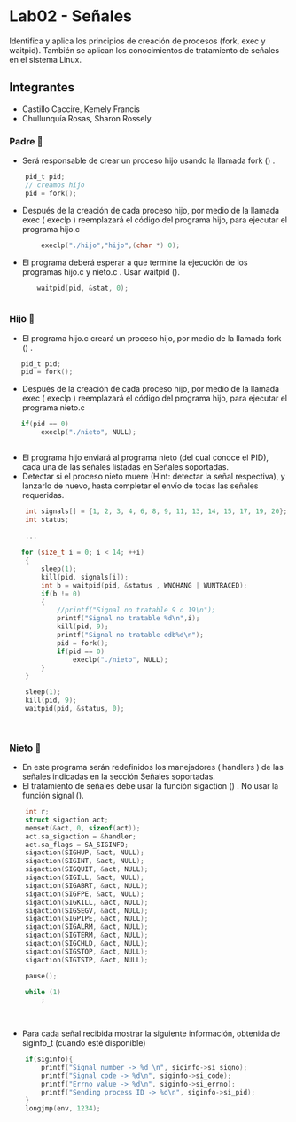 # Lab02 - Señales
Identifica y aplica los principios de creación de procesos (fork, exec y waitpid).
También se aplican los conocimientos de tratamiento de señales en el sistema
Linux.
## Integrantes 
- Castillo Caccire, Kemely Francis
- Chullunquía Rosas, Sharon Rossely
### Padre :man:
- Será responsable de crear un proceso hijo usando la llamada fork () .
```C
	pid_t pid;
	// creamos hijo
	pid = fork();	
```
- Después de la creación de cada proceso hijo, por medio de la
llamada exec ( execlp ) reemplazará el código del programa hijo, para
ejecutar el programa hijo.c
```C
        execlp("./hijo","hijo",(char *) 0);		
```
- El programa deberá esperar a que termine la ejecución de los
programas hijo.c y nieto.c . Usar waitpid ().
```C
       waitpid(pid, &stat, 0);
				
```
### Hijo :adult:
- El programa hijo.c creará un proceso hijo, por medio de la llamada
fork () .
```C
   pid_t pid;
   pid = fork();				
```
- Después de la creación de cada proceso hijo, por medio de la
llamada exec ( execlp ) reemplazará el código del programa hijo, para
ejecutar el programa nieto.c
```C
   if(pid == 0)
        execlp("./nieto", NULL);		
			
```
- El programa hijo enviará al programa nieto (del cual conoce el
PID), cada una de las señales listadas en Señales soportadas.
- Detectar si el proceso nieto muere (Hint: detectar la señal
respectiva), y lanzarlo de nuevo, hasta completar el envío de todas
las señales requeridas.
```C
    int signals[] = {1, 2, 3, 4, 6, 8, 9, 11, 13, 14, 15, 17, 19, 20};
    int status;
    
    ...
    
   for (size_t i = 0; i < 14; ++i)
    {
        sleep(1);
        kill(pid, signals[i]);
        int b = waitpid(pid, &status , WNOHANG | WUNTRACED);
        if(b != 0)
        {
            //printf("Signal no tratable 9 o 19\n");
			printf("Signal no tratable %d\n",i);
            kill(pid, 9);
			printf("Signal no tratable edb%d\n");
            pid = fork();
            if(pid == 0)
                execlp("./nieto", NULL);
        }
    }

    sleep(1);
    kill(pid, 9);
    waitpid(pid, &status, 0);    
		
		
```

### Nieto :boy:
- En este programa serán redefinidos los manejadores ( handlers ) de
las señales indicadas en la sección Señales soportadas.
- El tratamiento de señales debe usar la función sigaction () . No usar
la función signal ().
```C
    int r;
    struct sigaction act;
    memset(&act, 0, sizeof(act));
    act.sa_sigaction = &handler;
    act.sa_flags = SA_SIGINFO;
    sigaction(SIGHUP, &act, NULL); 
    sigaction(SIGINT, &act, NULL); 
    sigaction(SIGQUIT, &act, NULL); 
    sigaction(SIGILL, &act, NULL); 
    sigaction(SIGABRT, &act, NULL); 
    sigaction(SIGFPE, &act, NULL); 
    sigaction(SIGKILL, &act, NULL); 
    sigaction(SIGSEGV, &act, NULL); 
    sigaction(SIGPIPE, &act, NULL); 
    sigaction(SIGALRM, &act, NULL); 
    sigaction(SIGTERM, &act, NULL); 
    sigaction(SIGCHLD, &act, NULL); 
    sigaction(SIGSTOP, &act, NULL); 
    sigaction(SIGTSTP, &act, NULL); 

    pause();

    while (1)
        ;
			
		
```
- Para cada señal recibida mostrar la siguiente información, obtenida
de siginfo_t (cuando esté disponible)
```C
    if(siginfo){
        printf("Signal number -> %d \n", siginfo->si_signo);
        printf("Signal code -> %d\n", siginfo->si_code);
        printf("Errno value -> %d\n", siginfo->si_errno);
        printf("Sending process ID -> %d\n", siginfo->si_pid);
    }
    longjmp(env, 1234);		
		
		
```